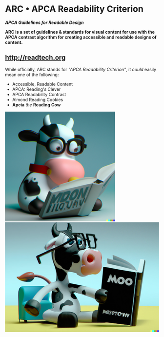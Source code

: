 # ARC • APCA Readability Criterion
***APCA Guidelines for Readable Design***

**ARC is a set of guidelines & standards for visual content for use with the APCA contrast algorithm for creating accessible and readable designs of content.**

## http://readtech.org


While officially, ARC stands for *"APCA Readability Criterion"*, it *could* easily mean one of the following:

- Accessible, Readable Content
- APCA: Reading's Clever
- APCA Readability Contrast
- Almond Reading Cookies
- **Apcia** _the_ **Reading Cow**


 <img src="./img/APyReadngCowDallE.png" height="360">  <img src="./img/APyReadngCowDallE2.png" height="360">  



